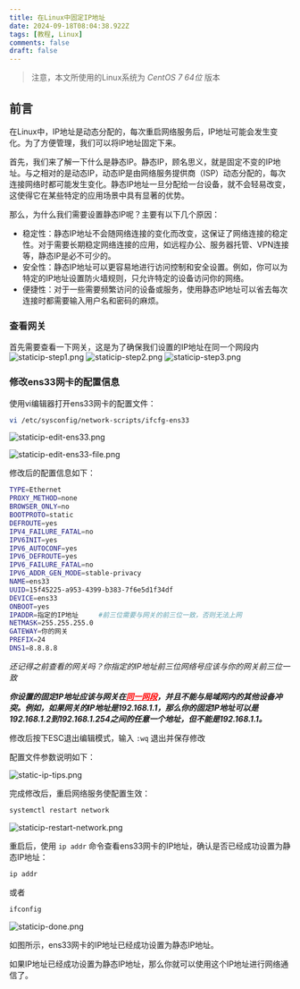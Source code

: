 ```yaml
---
title: 在Linux中固定IP地址
date: 2024-09-18T08:04:38.922Z
tags: [教程, Linux]
comments: false
draft: false
---
```


> 注意，本文所使用的Linux系统为 _CentOS 7 64位_ 版本

## 前言

在Linux中，IP地址是动态分配的，每次重启网络服务后，IP地址可能会发生变化。为了方便管理，我们可以将IP地址固定下来。

首先，我们来了解一下什么是静态IP。静态IP，顾名思义，就是固定不变的IP地址。与之相对的是动态IP，动态IP是由网络服务提供商（ISP）动态分配的，每次连接网络时都可能发生变化。静态IP地址一旦分配给一台设备，就不会轻易改变，这使得它在某些特定的应用场景中具有显著的优势。

那么，为什么我们需要设置静态IP呢？主要有以下几个原因：

- 稳定性：静态IP地址不会随网络连接的变化而改变，这保证了网络连接的稳定性。对于需要长期稳定网络连接的应用，如远程办公、服务器托管、VPN连接等，静态IP是必不可少的。
- 安全性：静态IP地址可以更容易地进行访问控制和安全设置。例如，你可以为特定的IP地址设置防火墙规则，只允许特定的设备访问你的网络。
- 便捷性：对于一些需要频繁访问的设备或服务，使用静态IP地址可以省去每次连接时都需要输入用户名和密码的麻烦。

### 查看网关

首先需要查看一下网关，这是为了确保我们设置的IP地址在同一个网段内
![staticip-step1.png](https://s2.loli.net/2024/09/18/TX4GrHFe3fUv7cp.png)
![staticip-step2.png](https://s2.loli.net/2024/09/18/n31DjFNEgQpASsd.png)
![staticip-step3.png](https://s2.loli.net/2024/09/18/TdW6FGCu4lfeJsI.png)

### 修改ens33网卡的配置信息

使用vi编辑器打开ens33网卡的配置文件：

```bash
vi /etc/sysconfig/network-scripts/ifcfg-ens33
```

![staticip-edit-ens33.png](https://s2.loli.net/2024/09/18/t7oy3lfBxJ4Fche.png)

![staticip-edit-ens33-file.png](https://s2.loli.net/2024/09/18/LaV2jXlsYDvZTG6.png)

修改后的配置信息如下：

```bash
TYPE=Ethernet
PROXY_METHOD=none
BROWSER_ONLY=no
BOOTPROTO=static
DEFROUTE=yes
IPV4_FAILURE_FATAL=no
IPV6INIT=yes
IPV6_AUTOCONF=yes
IPV6_DEFROUTE=yes
IPV6_FAILURE_FATAL=no
IPV6_ADDR_GEN_MODE=stable-privacy
NAME=ens33
UUID=15f45225-a953-4399-b383-7f6e5d1f34df
DEVICE=ens33
ONBOOT=yes
IPADDR=指定的IP地址     #前三位需要与网关的前三位一致，否则无法上网
NETMASK=255.255.255.0
GATEWAY=你的网关
PREFIX=24
DNS1=8.8.8.8
```

_还记得之前查看的网关吗？你指定的IP地址前三位网络号应该与你的网关前三位一致_

**_你设置的固定IP地址应该与网关在<span style="color: red; text-decoration: underline">同一网段</span>，并且不能与局域网内的其他设备冲突。例如，如果网关的IP地址是192.168.1.1，那么你的固定IP地址可以是192.168.1.2到192.168.1.254之间的任意一个地址，但不能是192.168.1.1。_**

修改后按下ESC退出编辑模式，输入 `:wq` 退出并保存修改

配置文件参数说明如下：

![static-ip-tips.png](https://s2.loli.net/2024/09/18/rlU4pSfTWiovx6L.png)

完成修改后，重启网络服务使配置生效：

```bash
systemctl restart network
```

![staticip-restart-network.png](https://s2.loli.net/2024/09/18/5vRpduUcW1rafxm.png)

重启后，使用 `ip addr` 命令查看ens33网卡的IP地址，确认是否已经成功设置为静态IP地址：

```bash
ip addr
```

或者

```bash
ifconfig
```

![staticip-done.png](https://s2.loli.net/2024/09/18/jMfIraYZR9BPXJW.png)

如图所示，ens33网卡的IP地址已经成功设置为静态IP地址。

如果IP地址已经成功设置为静态IP地址，那么你就可以使用这个IP地址进行网络通信了。
